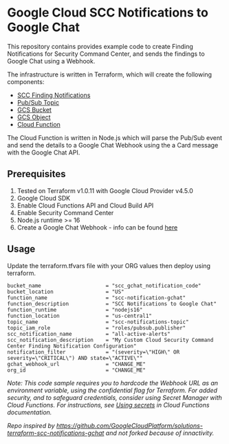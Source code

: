 # Google Cloud SCC Notifications to Google Chat

This repository contains provides example code to create Finding Notifications for Security Command Center, and sends the findings to Google Chat using a Webhook.

The infrastructure is written in Terraform, which will create the following components:

- [SCC Finding Notifications](https://cloud.google.com/security-command-center/docs/how-to-notifications)
- [Pub/Sub Topic](https://cloud.google.com/pubsub)
- [GCS Bucket](https://cloud.google.com/storage/docs/creating-buckets)
- [GCS Object](https://cloud.google.com/storage/docs/json_api/v1/objects)
- [Cloud Function](https://cloud.google.com/functions)

The Cloud Function is written in Node.js which will parse the Pub/Sub event and send the details to a Google Chat Webhook using the a Card message with the Google Chat API.


## Prerequisites 

1. Tested on Terraform v1.0.11 with Google Cloud Provider v4.5.0
2. Google Cloud SDK
3. Enable Cloud Functions API and Cloud Build API
4. Enable Security Command Center
5. Node.js runtime >= 16
6. Create a Google Chat Webhook - info can be found [here](https://developers.google.com/chat/how-tos/webhooks)


## Usage

Update the terraform.tfvars file with your ORG values then deploy using terraform.

```
bucket_name                     = "scc_gchat_notification_code"
bucket_location                 = "US"
function_name                   = "scc-notification-gchat"
function_description            = "SCC Notifications to Google Chat"
function_runtime                = "nodejs16"
function_location               = "us-central1"
topic_name                      = "scc-notifications-topic"
topic_iam_role                  = "roles/pubsub.publisher"
scc_notification_name           = "all-active-alerts"
scc_notification_description    = "My Custom Cloud Security Command Center Finding Notification Configuration"
notification_filter             = "(severity=\"HIGH\" OR severity=\"CRITICAL\") AND state=\"ACTIVE\""
gchat_webhook_url               = "CHANGE_ME"
org_id                          = "CHANGE_ME"
```

*Note: This code sample requires you to hardcode the Webhook URL as an environment variable, using the confidential flag for Terraform. For added security, and to safeguard credentials, consider using Secret Manager with Cloud Functions. For instructions, see [Using secrets](https://cloud.google.com/functions/docs/configuring/secrets) in Cloud Functions documentation.*

*Repo inspired by https://github.com/GoogleCloudPlatform/solutions-terraform-scc-notifications-gchat and not forked because of innactivity.*
